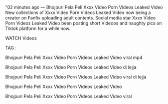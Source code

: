 "02 minutes ago — Bhojpuri Pela Peli Xxxx Video Porn Videos Leaked Video New collections of Xxxx Video Porn Videos Leaked Video now being a creator on Fanfix uploading adult contents. Social media star Xxxx Video Porn Videos Leaked Video been posting short Videoos and naughty pics on Tiktok platform for a while now.

WATCH Videos

TAG :

Bhojpuri Pela Peli Xxxx Video Porn Videos Leaked Video viral mp4

Bhojpuri Pela Peli Xxxx Video Porn Videos Leaked Video di lejja

Bhojpuri Pela Peli Xxxx Video Porn Videos Leaked Video viral di lejja

Bhojpuri Pela Peli Xxxx Video Porn Videos Leaked Video

Bhojpuri Pela Peli Xxxx Video Porn Videos Leaked Video viral



